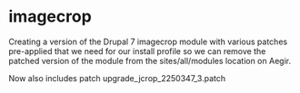 # imagecrop

Creating a version of the Drupal 7 imagecrop module with various patches pre-applied that we need for our install profile so we can remove the patched version of the module from the sites/all/modules location on Aegir. 

Now also includes patch upgrade_jcrop_2250347_3.patch

